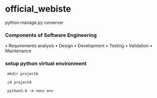 # official_webiste

python manage.py runserver


### Components of Software Engineering

• Requirements analysis
• Design
• Development
• Testing
• Validation
• Maintenance



### setup python virtual environment

```
 mkdir projectA

 cd projectA 
 
 python3.8 -m venv env
 ```
